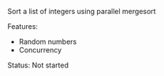 Sort a list of integers using parallel mergesort 

Features:

- Random numbers
- Concurrency

Status: Not started